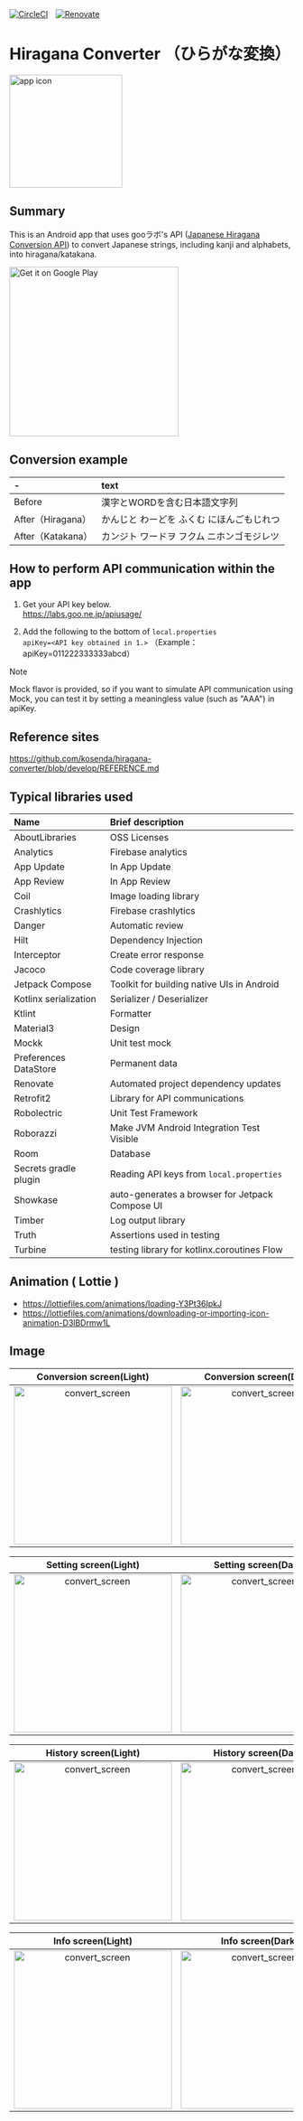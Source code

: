 [![CircleCI](https://dl.circleci.com/status-badge/img/gh/kosenda/hiragana-converter/tree/develop.svg?style=svg)](https://dl.circleci.com/status-badge/redirect/gh/kosenda/hiragana-converter/tree/develop)　[![Renovate](https://img.shields.io/badge/renovate-enabled-brightgreen.svg?style=flat)](https://renovatebot.com)　

# Hiragana Converter （ひらがな変換）

<img src="https://github.com/kosenda/hiragana-converter/assets/60963155/206e8a60-988b-4815-a0a7-4a5b459b10b4" width="200" alt="app icon">

## Summary
This is an Android app that uses gooラボ's API ([Japanese Hiragana Conversion API](https://labs.goo.ne.jp/api/en/hiragana-translation/)) to convert Japanese strings, including kanji and alphabets, into hiragana/katakana.

<a href='https://play.google.com/store/apps/details?id=ksnd.hiraganaconverter&pcampaignid=pcampaignidMKT-Other-global-all-co-prtnr-py-PartBadge-Mar2515-1'><img width="300" alt='Get it on Google Play' src='https://play.google.com/intl/ja/badges/static/images/badges/en_badge_web_generic.png'/></a>

## Conversion example
|-|text|
|:--|:--|
|Before|漢字とWORDを含む日本語文字列|
|After（Hiragana）|かんじと わーどを ふくむ にほんごもじれつ|
|After（Katakana）|カンジト ワードヲ フクム ニホンゴモジレツ|

## How to perform API communication within the app

1. Get your API key below.  
https://labs.goo.ne.jp/apiusage/  

2. Add the following to the bottom of `local.properties`  
`apiKey=<API key obtained in 1.>`  （Example： apiKey=011222333333abcd）

> [!NOTE]
> Mock flavor is provided, so if you want to simulate API communication using Mock, you can test it by setting a meaningless value (such as "AAA") in apiKey.

## Reference sites
https://github.com/kosenda/hiragana-converter/blob/develop/REFERENCE.md

## Typical libraries used  
|Name|Brief description|
|:--|:--|
|AboutLibraries|OSS Licenses|
|Analytics|Firebase analytics|
|App Update|In App Update|
|App Review|In App Review|
|Coil|Image loading library|
|Crashlytics|Firebase crashlytics|
|Danger|Automatic review|
|Hilt|Dependency Injection|
|Interceptor|Create error response|
|Jacoco|Code coverage library|
|Jetpack Compose|Toolkit for building native UIs in Android|
|Kotlinx serialization|Serializer / Deserializer|
|Ktlint|Formatter|
|Material3|Design|
|Mockk|Unit test mock|
|Preferences DataStore|Permanent data|
|Renovate|Automated project dependency updates|
|Retrofit2|Library for API communications|
|Robolectric|Unit Test Framework|
|Roborazzi|Make JVM Android Integration Test Visible|
|Room|Database|
|Secrets gradle plugin|Reading API keys from `local.properties`|
|Showkase|auto-generates a browser for Jetpack Compose UI|
|Timber|Log output library|
|Truth|Assertions used in testing|
|Turbine|testing library for kotlinx.coroutines Flow|

## Animation ( Lottie )
- https://lottiefiles.com/animations/loading-Y3Pt36IpkJ
- https://lottiefiles.com/animations/downloading-or-importing-icon-animation-D3lBDrmw1L

## Image
|Conversion screen(Light)|Conversion screen(Dark)|
|:-:|:-:|
|<img width="280" alt="convert_screen" src="https://github.com/kosenda/hiragana-converter/assets/60963155/5ac9e2e0-461f-4401-bd13-934459f7941a">|<img width="280" alt="convert_screen" src="https://github.com/kosenda/hiragana-converter/assets/60963155/f82f2f13-f117-48fd-83dc-eee19aa1318c">|

|Setting screen(Light)|Setting screen(Dark)|
|:-:|:-:|
|<img width="280" alt="convert_screen" src="https://github.com/kosenda/hiragana-converter/assets/60963155/e46a5c3d-a84d-493c-88c1-21a26dfc8d2d">|<img width="280" alt="convert_screen" src="https://github.com/kosenda/hiragana-converter/assets/60963155/c467a50e-f4b9-4311-bc6a-de196587de0f">|

|History screen(Light)|History screen(Dark)|
|:-:|:-:|
|<img width="280" alt="convert_screen" src="https://github.com/kosenda/hiragana-converter/assets/60963155/c61537ae-3733-4392-9fa8-240f6b4a659e">|<img width="280" alt="convert_screen" src="https://github.com/kosenda/hiragana-converter/assets/60963155/dea7436c-3617-433c-b5fb-4310e660c69b">|

|Info screen(Light)|Info screen(Dark)|
|:-:|:-:|
|<img width="280" alt="convert_screen" src="https://github.com/kosenda/hiragana-converter/assets/60963155/2abd8765-8db6-4df3-b558-637b90f99ed1">|<img width="280" alt="convert_screen" src="https://github.com/kosenda/hiragana-converter/assets/60963155/34326658-e6e8-479c-9e8f-584cce36cbc2">|
